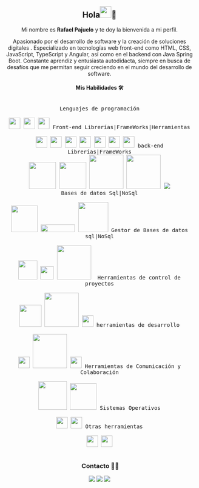 <div align="center">

## Hola<img src = "https://raw.githubusercontent.com/MartinHeinz/MartinHeinz/master/wave.gif" width = 30px>🎉

Mi nombre es **Rafael Pajuelo** y te doy la bienvenida a mi perfil.

Apasionado por el desarrollo de software y la creación de soluciones digitales . Especializado en tecnologías web front-end como HTML, CSS, JavaScript, TypeScript y Angular, así como en el backend con Java Spring Boot. Constante aprendiz y entusiasta autodidacta, siempre en busca de desafíos que me permitan seguir creciendo en el mundo del desarrollo de software.

#### **Mis Habilidades 🛠️**



 <p style="display: inline-block;" align="center">
  <kbd>
    <kbd>Lenguajes de programación</kbd>
    <br>
    <br>
    <img width="30px" src="https://cdn.jsdelivr.net/gh/devicons/devicon/icons/javascript/javascript-plain.svg" />
    <img width="30px" src="https://cdn.jsdelivr.net/gh/devicons/devicon/icons/typescript/typescript-original.svg" />
      <img width="30px" src="https://cdn.jsdelivr.net/gh/devicons/devicon/icons/java/java-original.svg" />
  </kbd>
  <kbd>
    <kbd>Front-end Librerías|FrameWorks|Herramientas</kbd>
    <br>
    <br>
    <img width="30px" src="https://cdn.jsdelivr.net/gh/devicons/devicon/icons/html5/html5-original.svg" /> 
    <img width="30px" src="https://cdn.jsdelivr.net/gh/devicons/devicon/icons/css3/css3-plain.svg" /> 
    <img width="30px" src="https://cdn.jsdelivr.net/gh/devicons/devicon/icons/angularjs/angularjs-plain.svg" /> 
    <img width="30px" src="https://cdn.jsdelivr.net/gh/devicons/devicon/icons/react/react-original.svg" />
    <img width="30px" src="https://cdn.jsdelivr.net/gh/devicons/devicon/icons/bootstrap/bootstrap-original.svg" />
    <img width="30px" src="https://cdn.jsdelivr.net/gh/devicons/devicon/icons/sass/sass-original.svg" /> 
    <img width="30px" src="https://cdn.jsdelivr.net/gh/devicons/devicon/icons/figma/figma-original.svg" /> 
  </kbd>
  <kbd>
    <kbd> back-end Librerías|FrameWorks</kbd>
    <br>
       <img width="71px" src="https://img.shields.io/badge/Node%20js-339933?style=for-the-badge&logo=nodedotjs&logoColor=white" /> 
     <img width="71px" src="https://img.shields.io/badge/ts--node-3178C6?style=for-the-badge&logo=ts-node&logoColor=white" /> 	
     <img width="90px" src="https://img.shields.io/badge/Spring_Boot-F2F4F9?style=for-the-badge&logo=spring-boot" /> 
     <img width="90px" src="https://img.shields.io/badge/Express%20js-000000?style=for-the-badge&logo=express&logoColor=white" /> 
      <img width="px" src="https://img.shields.io/badge/JWT-black?style=for-the-badge&logo=JSON%20web%20tokens" /> 
  </kbd>
  <br>
  <kbd>
    <kbd>Bases de datos Sql|NoSql</kbd>
    <br>
    <br>
    <img width="70px" src="	https://img.shields.io/badge/MySQL-005C84?style=for-the-badge&logo=mysql&logoColor=white"/>
    <img width="90px" height="20px" src="https://img.shields.io/badge/Microsoft_SQL_Server-CC2927?style=for-the-badge&logo=microsoft-sql-server&logoColor=white" />
       <img width="79px" src="https://img.shields.io/badge/MongoDB-4EA94B?style=for-the-badge&logo=mongodb&logoColor=white" />
  </kbd>
  <kbd>
    <kbd>Gestor de Bases de datos sql|NoSql</kbd>
    <br>
    <br>
    <img width="50px" src="https://www.tailorit.nl/wp-content/uploads/2022/07/mysql-workbench.png" />
    <img width="35px" src="https://miro.medium.com/v2/resize:fit:402/1*KTDZHTVaVbvbyhIf2PmBAw.png" />
       <img width="90px" src="https://res.cloudinary.com/hevo/image/upload/f_auto,q_auto/v1685944514/hevo-learn-1/MongoDB-Compass-Image.png?_i=AA" />
         <img width="0px" src="https://ubunlog.com/wp-content/uploads/2020/10/mongodb-atlas.png" />
  </kbd>
  <kbd>
    <kbd>Herramientas de control de proyectos</kbd>
    <br>
    <br>
    <img width="58px" src="https://img.shields.io/badge/GIT-E44C30?style=for-the-badge&logo=git&logoColor=white" />
    <img width="90px" src="https://img.shields.io/badge/GitHub-100000?style=for-the-badge&logo=github&logoColor=white" />
    <img width="30px" src="https://cdn.jsdelivr.net/gh/devicons/devicon/icons/gitlab/gitlab-original-wordmark.svg" />
  </kbd>
  <kbd>
    <kbd>herramientas de desarrollo</kbd>
    <br>
    <br>
    <img width="30px" src="https://cdn.jsdelivr.net/gh/devicons/devicon/icons/vscode/vscode-original.svg" />
    <img width="90px" src="https://img.shields.io/badge/Postman-FF6C37?style=for-the-badge&logo=Postman&logoColor=white" />
    <img width="30px" src="https://upload.wikimedia.org/wikipedia/commons/thumb/9/9c/IntelliJ_IDEA_Icon.svg/1200px-IntelliJ_IDEA_Icon.svg.png">
  </kbd>
     <kbd>
    <kbd>Herramientas de Comunicación y Colaboración</kbd>
    <br>
    <br>
    <img width="75px" src="https://img.shields.io/badge/Slack-4A154B?style=for-the-badge&logo=slack&logoColor=white" />
    <img width=70px" src="https://img.shields.io/badge/Jira-0052CC?style=for-the-badge&logo=Jira&logoColor=white" />
  </kbd>
  <kbd>
    <kbd>Sistemas Operativos</kbd>
    <br>
    <br>
    <img width="30px" src="https://cdn.jsdelivr.net/gh/devicons/devicon/icons/linux/linux-original.svg" />
    <img width="30px" src="https://cdn.jsdelivr.net/gh/devicons/devicon/icons/windows8/windows8-original.svg" />
  </kbd>
    <kbd>
    <kbd>Otras herramientas</kbd>
    <br>
    <br>
    <img width="30px" src="https://img.freepik.com/iconos-gratis/sobresalir_318-566085.jpg?w=2000" />
    <img width="30px" src="https://upload.wikimedia.org/wikipedia/commons/thumb/8/8d/Microsoft_Word_2013-2019_logo.svg/2170px-Microsoft_Word_2013-2019_logo.svg.png" />
  </kbd>
</p>

### **&nbsp;Contacto 🤝🏻**

<p align="center">
<a href="#"><img src="https://img.shields.io/badge/-test-3423A6?style=flat&logo=Google-Chrome&logoColor=white"/></a>
<a href="#"><img src="https://img.shields.io/badge/-Rafael%20Pajuelo-0077B5?style=flat&logo=Linkedin&logoColor=white"/></a>
<a href="#"><img src="https://img.shields.io/badge/-rafaelpajuelot@gmail.com-D14836?style=flat&logo=Gmail&logoColor=white"/></a>

</p>


